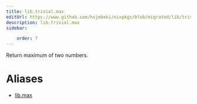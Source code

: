 ```yaml
---
title: lib.trivial.max
editUrl: https://www.github.com/hsjobeki/nixpkgs/blob/migrated/lib/trivial.nix#L341C9
description: lib.trivial.max
sidebar:

    order: 7
---
```


Return maximum of two numbers.


# Aliases

- [lib.max](/nix-doc-comments/reference/lib/lib-max)


